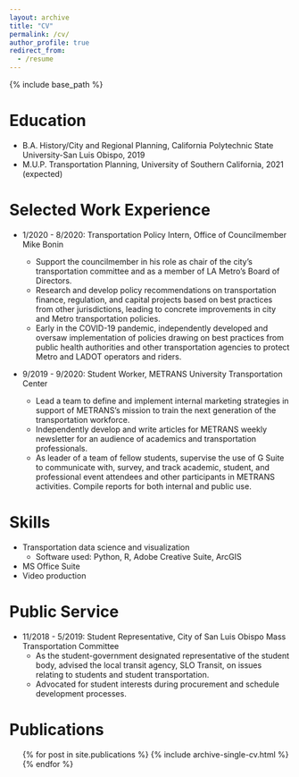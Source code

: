 ```yaml
---
layout: archive
title: "CV"
permalink: /cv/
author_profile: true
redirect_from:
  - /resume
---
```


{% include base_path %}

Education
======
* B.A. History/City and Regional Planning, California Polytechnic State University-San Luis Obispo, 2019
* M.U.P. Transportation Planning, University of Southern California, 2021 (expected)

Selected Work Experience
======
* 1/2020 - 8/2020: Transportation Policy Intern, Office of Councilmember Mike Bonin
  * Support the councilmember in his role as chair of the city’s transportation committee and as a member of LA Metro’s Board of Directors.
  * Research and develop policy recommendations on transportation finance, regulation, and capital projects based on best practices from other jurisdictions, leading to concrete improvements in city and Metro transportation policies. 
  * Early in the COVID-19 pandemic, independently developed and oversaw implementation of policies drawing on best practices from public health authorities and other transportation agencies to protect Metro and LADOT operators and riders.

* 9/2019 - 9/2020: Student Worker, METRANS University Transportation Center
  * Lead a team to define and implement internal marketing strategies in support of METRANS’s mission to train the next generation of the transportation workforce.
  * Independently develop and write articles for METRANS weekly newsletter for an audience of academics and transportation professionals.
  * As leader of a team of fellow students, supervise the use of G Suite to communicate with, survey, and track academic, student, and professional event attendees and other participants in METRANS activities. Compile reports for both internal and public use.
  
Skills
======
* Transportation data science and visualization
  * Software used: Python, R, Adobe Creative Suite, ArcGIS
* MS Office Suite
* Video production

Public Service
======
* 11/2018 - 5/2019: Student Representative, City of San Luis Obispo Mass Transportation Committee
  * As the student-government designated representative of the student body, advised the local transit agency, SLO Transit, on issues relating to students and student transportation.
  * Advocated for student interests during procurement and schedule development processes.

Publications
======
  <ul>{% for post in site.publications %}
    {% include archive-single-cv.html %}
  {% endfor %}</ul>